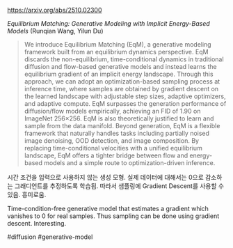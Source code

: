 https://arxiv.org/abs/2510.02300

*Equilibrium Matching: Generative Modeling with Implicit Energy-Based Models* (Runqian Wang, Yilun Du)

> We introduce Equilibrium Matching (EqM), a generative modeling framework built from an equilibrium dynamics perspective. EqM discards the non-equilibrium, time-conditional dynamics in traditional diffusion and flow-based generative models and instead learns the equilibrium gradient of an implicit energy landscape. Through this approach, we can adopt an optimization-based sampling process at inference time, where samples are obtained by gradient descent on the learned landscape with adjustable step sizes, adaptive optimizers, and adaptive compute. EqM surpasses the generation performance of diffusion/flow models empirically, achieving an FID of 1.90 on ImageNet 256$\times$256. EqM is also theoretically justified to learn and sample from the data manifold. Beyond generation, EqM is a flexible framework that naturally handles tasks including partially noised image denoising, OOD detection, and image composition. By replacing time-conditional velocities with a unified equilibrium landscape, EqM offers a tighter bridge between flow and energy-based models and a simple route to optimization-driven inference.

시간 조건을 입력으로 사용하지 않는 생성 모형. 실제 데이터에 대해서는 0으로 감소하는 그래디언트를 추정하도록 학습됨. 따라서 샘플링에 Gradient Descent를 사용할 수 있음. 흥미로움.

Time-condition-free generative model that estimates a gradient which vanishes to 0 for real samples. Thus sampling can be done using gradient descent. Interesting.

#diffusion #generative-model 